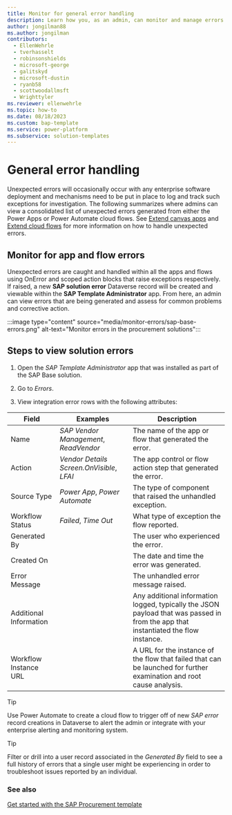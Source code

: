 ```yaml
---
title: Monitor for general error handling
description: Learn how you, as an admin, can monitor and manage errors generated by the SAP Procurement solutions.
author: jongilman88
ms.author: jongilman
contributors:
  - EllenWehrle
  - tverhasselt
  - robinsonshields
  - microsoft-george
  - galitskyd
  - microsoft-dustin
  - ryanb58
  - scottwoodallmsft
  - Wrighttyler
ms.reviewer: ellenwehrle
ms.topic: how-to
ms.date: 08/18/2023
ms.custom: bap-template
ms.service: power-platform
ms.subservice: solution-templates
---
```


# General error handling

Unexpected errors will occasionally occur with any enterprise software deployment and mechanisms need to be put in place to log and track such exceptions for investigation. The following summarizes where admins can view a consolidated list of unexpected errors generated from either the Power Apps or Power Automate cloud flows. See [Extend canvas apps](extend-canvas-apps.md) and [Extend cloud flows](extend-cloud-flows.md) for more information on how to handle unexpected errors.

## Monitor for app and flow errors

Unexpected errors are caught and handled within all the apps and flows using OnError and scoped action blocks that raise exceptions respectively. If raised, a new **SAP solution error** Dataverse record will be created and viewable within the **SAP Template Administrator** app. From here, an admin can view errors that are being generated and assess for common problems and corrective action.

:::image type="content" source="media/monitor-errors/sap-base-errors.png" alt-text="Monitor errors in the procurement solutions":::

## Steps to view solution errors

1. Open the _SAP Template Administrator_ app that was installed as part of the SAP Base solution.

2. Go to _Errors_.

3. View integration error rows with the following attributes:

| Field | Examples| Description |
| ----------- | ----------- | ----------- |
| Name | _SAP Vendor Management_, _ReadVendor_ | The name of the app or flow that generated the error. |
| Action | _Vendor Details Screen.OnVisible_, _LFAI_ | The app control or flow action step that generated the error. |
| Source Type | _Power App_, _Power Automate_ | The type of component that raised the unhandled exception. |
| Workflow Status | _Failed_, _Time Out_ | What type of exception the flow reported. |
| Generated By | | The user who experienced the error. |
| Created On | | The date and time the error was generated. |
| Error Message | | The unhandled error message raised. |
| Additional Information | | Any additional information logged, typically the JSON payload that was passed in from the app that instantiated the flow instance. |
| Workflow Instance URL | | A URL for the instance of the flow that failed that can be launched for further examination and root cause analysis. |

> [!TIP]
> Use Power Automate to create a cloud flow to trigger off of new _SAP error_ record creations in Dataverse to alert the admin or integrate with your enterprise alerting and monitoring system.

> [!TIP]
> Filter or drill into a user record associated in the _Generated By_ field to see a full history of errors that a single user might be experiencing in order to troubleshoot issues reported by an individual.

### See also

[Get started with the SAP Procurement template](get-started.md)
